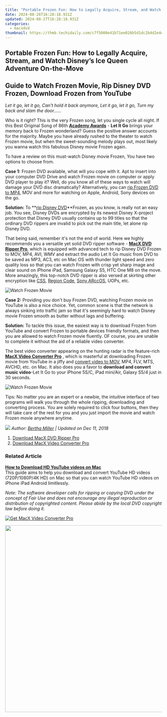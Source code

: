 ```yaml
---
title: "Portable Frozen Fun: How to Legally Acquire, Stream, and Watch Disney’s Ice Queen Adventure On-the-Move"
date: 2024-08-26T16:28:18.931Z
updated: 2024-08-27T16:28:18.931Z
categories:
  - macxdvd
thumbnail: https://thmb.techidaily.com/c7f5000e41b71ee026b5d1dc2b4d2e4d8155a2a1a3717610151f0f8cc3caeaae.jpg
---
```


## Portable Frozen Fun: How to Legally Acquire, Stream, and Watch Disney’s Ice Queen Adventure On-the-Move

## Guide to Watch Frozen Movie, Rip Disney DVD Frozen, Download Frozen from YouTube 

 _Let it go, let it go, Can't hold it back anymore, Let it go, let it go, Turn my back and slam the door……_

Who is it right? This is the very Frozen song, let you single cycle all night. If this Best Original Song of 86th **[Academy Awards](https://tools.techidaily.com/macxdvd/products/)** \- **Let It Go** brings your memory back to Frozen wonderland? Guess the positive answer accounts for the majority. Maybe you have already rushed to the theater to watch Frozen movie, but when the sweet-sounding melody plays out, most likely you wanna watch this fabulous Disney movie Frozen again.

To have a review on this must-watch Disney movie Frozen, You have two options to choose from.

**Case 1:** Frozen DVD available, what will you cope with it. Apt to insert into your computer DVD Drive and watch Frozen movie on computer or apply DVD player to play it? Well, do you know all of these ways to watch will damage your DVD disc dramatically? Alternatively, you can [rip Frozen DVD to MP4](https://tools.techidaily.com/macxdvd/products/), MOV and more for watching on Apple, Android, Sony devices on the go. 

**Solution:** To **[rip Disney DVD](https://tools.techidaily.com/macxdvd/products/)**Frozen, as you know, is really not an easy job. You see, Disney DVDs are encrypted by its newest Disney X-project protection that Disney DVD usually contains up to 99 titles so that the ordinary DVD rippers are invalid to pick out the main title, let alone rip Disney DVD. 

That being said, remember it's not the end of world. Here we highly recommends you a versatile yet solid DVD ripper software - **[MacX DVD Ripper Pro](https://tools.techidaily.com/macxdvd/products/)**, which is equipped with advanced tech to rip Disney DVD Frozen to MOV, MP4, AVI, WMV and extract the audio Let It Go music from DVD to be saved as MP3, AC3, etc on Mac OS with thunder light speed and zero quality loss so that you can watch Frozen with crisp yet sharp image and clear sound on iPhone iPad, Samsung Galaxy S5, HTC One M8 on the move. More amazingly, this top-notch DVD ripper is also versed at skirting other encryption like [CSS](https://tools.techidaily.com/macxdvd/products/), [Region Code](https://tools.techidaily.com/macxdvd/products/), [Sony ARccOS](https://tools.techidaily.com/macxdvd/products/), UOPs, etc. 

![Watch Frozen Movie](https://www.macxdvd.com/mac-dvd-video-converter-how-to/article-image/wz-watch-frozen-movie-040902.png)

**Case 2:** Providing you don't buy Frozen DVD, watching Frozen movie on YouTube is also a nice choice. Yet, common scene is that the network is always sinking into traffic jam so that it's seemingly hard to watch Disney movie Frozen smooth as butter without lags and buffering.

**Solution:** To tackle this issue, the easiest way is to download Frozen from YouTube and convert Frozen to portable devices friendly formats, and then you are allowed to watch Frozen movie fluently. OF course, you are unable to complete it without the aid of a reliable video converter.

 The best video converter appearing on the hunting radar is the feature-rich **[MacX Video Converter Pro](https://tools.techidaily.com/macxdvd/products/)** , which is masterful at downloading Frozen movie from YouTube in a jiffy and [convert video to MOV](https://tools.techidaily.com/macxdvd/products/), MP4, FLV, MTS, AVCHD, etc. on Mac. It also does you a favor to **download and convert music video**\-Let It Go to your iPhone 5S/C, iPad mini/Air, Galaxy S5/4 just in 30 seconds. 

![Watch Frozen Movie](https://www.macxdvd.com/mac-dvd-video-converter-how-to/article-image/zxh-mvcp-070401.png)

Tips: No matter you are an expert or a newbie, the intuitive interface of two programs will walk you through the whole ripping, downloading and converting process. You are solely required to click four buttons, then they will take care of the rest for you and you just import the movie and watch Frozen movie anywhere anytime.

_![](https://www.macxdvd.com/mac-dvd-video-converter-how-to/../image-style/article-seo/icon1.png) Author: [Bertha Miller](https://www.linkedin.com/in/bertha-miller-7a324990/) | Updated on Dec 11, 2018_

1. [Download MacX DVD Ripper Pro](https://tools.techidaily.com/macxdvd/products/)
2. [Download MacX Video Converter Pro](https://tools.techidaily.com/macxdvd/products/)

### Related Article

**[How to Download HD YouTube videos on Mac](https://tools.techidaily.com/macxdvd/products/)**  
 This guide aims to help you download and convert YouTube HD videos (720P/1080P/4K HD) on Mac so that you can watch YouTube HD videos on iPhone iPad Android limitlessly.

_Note: The software developer calls for ripping or copying DVD under the concept of Fair Use and does not encourage any illegal reproduction or distribution of copyrighted content. Please abide by the local DVD copyright law before doing it._ 

[![Get MacX Video Converter Pro](https://www.macxdvd.com/mac-dvd-video-converter-how-to/../adv/mvcp-banner-r.jpg)](https://tools.techidaily.com/macxdvd/products/)

<ins class="adsbygoogle"
     style="display:block"
     data-ad-format="autorelaxed"
     data-ad-client="ca-pub-7571918770474297"
     data-ad-slot="1223367746"></ins>



<ins class="adsbygoogle"
     style="display:block"
     data-ad-client="ca-pub-7571918770474297"
     data-ad-slot="8358498916"
     data-ad-format="auto"
     data-full-width-responsive="true"></ins>



<!-- affiliate ads begin -->
<a href="https://appsumo.8odi.net/c/5597632/2082532/7443" target="_top" id="2082532"><img src="//a.impactradius-go.com/display-ad/7443-2082532" border="0" alt="" width="1200" height="600"/></a><img height="0" width="0" src="https://appsumo.8odi.net/i/5597632/2082532/7443" style="position:absolute;visibility:hidden;" border="0" />
<!-- affiliate ads end -->